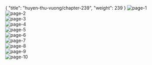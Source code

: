 { "title": "huyen-thu-vuong/chapter-239", "weight": 239 }
<img src="huyen-thu-vuong_0239_01-dab01bec5897f9a83548f46787ecad50.webp" alt="page-1" origin="http://1.bp.blogspot.com/-Np7r0oNOMk0/W3PbqBWCOtI/AAAAAAAAFlY/zH7L3q4jbRM3wK6-EMlux4-opUw8_tMcwCLcBGAs/s1600/1.jpg?imgmax=0"><br/>
<img src="huyen-thu-vuong_0239_02-9be8fb6b149e1fee50be4cf83e8c060f.webp" alt="page-2" origin="http://1.bp.blogspot.com/-PiXAf4Gs0ko/W3PbqbajqBI/AAAAAAAAFlc/EkP8E-lcJDkrgZFYq6WhZlfM31pl4pL0ACLcBGAs/s1600/2.jpg?imgmax=0"><br/>
<img src="huyen-thu-vuong_0239_03-b021b0407c5be0be76daef0bfe02cf27.webp" alt="page-3" origin="http://1.bp.blogspot.com/-QxpTDosXRMU/W3PbqzwvyXI/AAAAAAAAFlg/YfML1P0VgQQXwyvRxLNbazak5AZSg9xkwCLcBGAs/s1600/3.jpg?imgmax=0"><br/>
<img src="huyen-thu-vuong_0239_04-50c37fcdbd77c82fbf8dbb89039120e5.webp" alt="page-4" origin="http://1.bp.blogspot.com/-FnDNX5phmKg/W3PbrLNvkBI/AAAAAAAAFlk/kJkWOnDGJlIOzobtYNBvdmZ46ntmj6RcgCLcBGAs/s1600/4.jpg?imgmax=0"><br/>
<img src="huyen-thu-vuong_0239_05-2cd0a7f6b4b2405af816a5cdc59144b8.webp" alt="page-5" origin="http://1.bp.blogspot.com/-tIhzilTZAaU/W3Pbrb3y9wI/AAAAAAAAFlo/QnyMGR_jzLgjVda4L9QF6qcqfzWKUtEJQCLcBGAs/s1600/5.jpg?imgmax=0"><br/>
<img src="huyen-thu-vuong_0239_06-b37d23fef7b2345fecbff3db62aa8a34.webp" alt="page-6" origin="http://1.bp.blogspot.com/-qehjrAtN33k/W3PbribojkI/AAAAAAAAFls/b-IDqircXb8-UqcBNoJPQtS_E7MiX1lmQCLcBGAs/s1600/6.jpg?imgmax=0"><br/>
<img src="huyen-thu-vuong_0239_07-c6d51b3a68caebce970646d8c9e08b08.webp" alt="page-7" origin="http://1.bp.blogspot.com/-R3dSIdzEn28/W3Pbr18Ko5I/AAAAAAAAFlw/EuUbV4MgHv084M1TXXsWfGOWvBsSTn84gCLcBGAs/s1600/7.jpg?imgmax=0"><br/>
<img src="huyen-thu-vuong_0239_08-89689a94c3bcdbc560aae9315ceae53b.webp" alt="page-8" origin="http://1.bp.blogspot.com/-aoGBrDL3t5o/W3PbsFdtHrI/AAAAAAAAFl0/Dqz5RJ9oX7kblgaPzAtz8x2mTsbwRHl6ACLcBGAs/s1600/8.jpg?imgmax=0"><br/>
<img src="huyen-thu-vuong_0239_09-afaf4e363cf09a58304f8b0c4574e1f1.webp" alt="page-9" origin="http://1.bp.blogspot.com/-vQbB2JLP_hc/W3PbsuTEDsI/AAAAAAAAFl4/6lEaAM6cYUYyR7tqdXyziaIc2QFDNbeyQCLcBGAs/s1600/9.jpg?imgmax=0"><br/>
<img src="huyen-thu-vuong_0239_10-d7d7a51e636e1a395dbe222b79bb32ee.webp" alt="page-10" origin="http://1.bp.blogspot.com/-usLjP8KNl5g/W3PbqKc0YqI/AAAAAAAAFlU/CPHTwexj7nkVGmBKMvrRYN-zgpvBo36RQCLcBGAs/s1600/10.jpg?imgmax=0"><br/>
